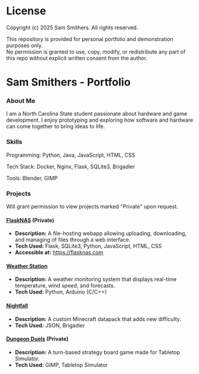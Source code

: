 # License

Copyright (c) 2025 Sam Smithers. All rights reserved.

This repository is provided for personal portfolio and demonstration purposes only.  
No permission is granted to use, copy, modify, or redistribute any part of this repo without explicit written consent from the author.

# Sam Smithers - Portfolio

### About Me
I am a North Carolina State student passionate about hardware and game development. I enjoy prototyping and exploring how software and hardware can come together to bring ideas to life.


### Skills
Programming: Python, Java, JavaScript, HTML, CSS

Tech Stack: Docker, Nginx, Flask, SQLite3, Brigadier

Tools: Blender, GIMP

### Projects
Will grant permission to view projects marked "Private" upon request.

#### [FlaskNAS](https://github.com/Tebsickle/FlaskNAS) (Private)
- **Description:** A file-hosting webapp allowing uploading, downloading, and managing of files through a web interface.
- **Tech Used:** Flask, SQLite3, Python, JavaScript, HTML, CSS
- **Accessible at:** https://flasknas.com

#### [Weather Station](https://github.com/Tebsickle/Portfolio/tree/main/Weather%20Station)
- **Description:** A weather monitoring system that displays real-time temperature, wind speed, and forecasts.
- **Tech Used:** Python, Arduino (C/C++)

#### [Nightfall](https://github.com/Tebsickle/Nightfall)
- **Description:** A custom Minecraft datapack that adds new difficulty.
- **Tech Used:** JSON, Brigadier

#### [Dungeon Duels](https://github.com/Tebsickle/Dungeon-Duels) (Private)
- **Description:** A turn-based strategy board game made for Tabletop Simulator.
- **Tech Used:** GIMP, Tabletop Simulator
